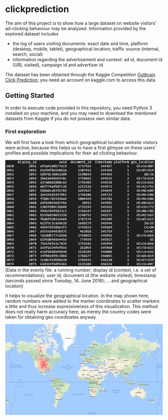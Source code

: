 # clickprediction

The aim of this project is to show how a large dataset on website visitors' ad-clicking behaviour may be analyzed.
Information provided by the explored dataset includes 
* the log of users visiting documents: exact date and time, platform (desktop, mobile, tablet), geographical location, traffic source (internal, search, social)
* information regarding the advertisement and context: ad id, document id (URL visited), campaign id and advertiser id

The dataset has been obtained through the Kaggle Competition <a href="https://www.kaggle.com/c/Outbrain-click-prediction">Outbrain Click Prediction</a>; you need an account on kaggle.com to access this data

## Getting Started

In order to execute code provided in this repository, you need Python 3 installed on your machine, and you may need to download the mentioned datasets from Kaggle if you do not possess own similar data.

### First exploration

We will first have a look from which geographical location website visitors were active, because this helps us to have a first glimpse on these users' profiles and possible implications for their ad clicking behaviour.

![alt text](screenshots/s001_events_csv.png "Data in the events file: display id (context, i.e. a set of recommendations), user id, document id (the website visited), timestamp (seconds passed since Tuesday, 14. June 2016), ... and geographical location" )
(Data in the events file: a running number; display id (context, i.e. a set of recommendations); user id; document id (the website visited); timestamp (seconds passed since Tuesday, 14. June 2016); ... and geographical location)

It helps to visualize the geographical location. In the map shown here, random numbers were added to the marker coordinates to scatter markers a little and thus increase expressiveness of this visualization. This method does not really harm accuracy here, as merely the country codes were taken for obtaining geo coordinates anyway.

![alt text](screenshots/s002_world_clicks.png "")
